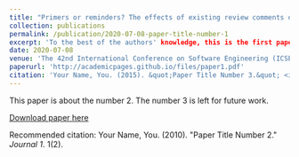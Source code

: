 ```yaml
---
title: "Primers or reminders? The effects of existing review comments on code review"
collection: publications
permalink: /publication/2020-07-08-paper-title-number-1
excerpt: 'To the best of the authors' knowledge, this is the first paper in the literature that investigates effects of availability bias on code review performance. Another novelty of this paper is the usage of a psychological setup that measures developers’ proneness to availability bias and triangulates them with developers’ subjective experience during code review.'
date: 2020-07-08
venue: 'The 42nd International Conference on Software Engineering (ICSE)'
paperurl: 'http://academicpages.github.io/files/paper1.pdf'
citation: 'Your Name, You. (2015). &quot;Paper Title Number 3.&quot; <i>Journal 1</i>. 1(3).'
---
```

 
This paper is about the number 2. The number 3 is left for future work.

[Download paper here](http://academicpages.github.io/files/paper2.pdf)

Recommended citation: Your Name, You. (2010). "Paper Title Number 2." <i>Journal 1</i>. 1(2).


